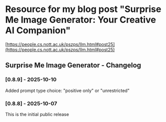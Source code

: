 # Resource for my blog post "Surprise Me Image Generator: Your Creative AI Companion"

[https://people.cs.nott.ac.uk/pszps/llm.html#post25](https://people.cs.nott.ac.uk/pszps/llm.html#post25)


## Surprise Me Image Generator - Changelog

### [0.8.9] - 2025-10-10
Added prompt type choice: "positive only" or "unrestricted"

### [0.8.8] - 2025-10-07
This is the initial public release
